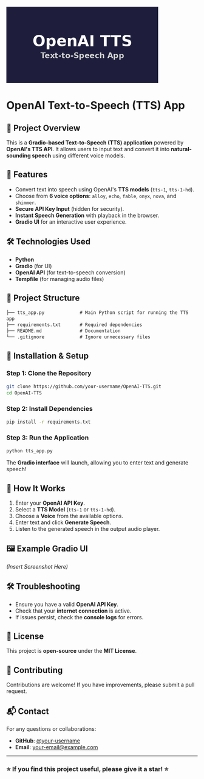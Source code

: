 ![Project Logo](assets/openai-tts-logo.png)

# OpenAI Text-to-Speech (TTS) App

## 📌 Project Overview
This is a **Gradio-based Text-to-Speech (TTS) application** powered by **OpenAI's TTS API**. It allows users to input text and convert it into **natural-sounding speech** using different voice models.

## 🚀 Features
- Convert text into speech using OpenAI's **TTS models** (`tts-1`, `tts-1-hd`).
- Choose from **6 voice options**: `alloy`, `echo`, `fable`, `onyx`, `nova`, and `shimmer`.
- **Secure API Key Input** (hidden for security).
- **Instant Speech Generation** with playback in the browser.
- **Gradio UI** for an interactive user experience.

## 🛠️ Technologies Used
- **Python**
- **Gradio** (for UI)
- **OpenAI API** (for text-to-speech conversion)
- **Tempfile** (for managing audio files)

## 📂 Project Structure
```
├── tts_app.py             # Main Python script for running the TTS app
├── requirements.txt       # Required dependencies
├── README.md              # Documentation
└── .gitignore             # Ignore unnecessary files
```

## 🔧 Installation & Setup
### Step 1: Clone the Repository
```bash
git clone https://github.com/your-username/OpenAI-TTS.git
cd OpenAI-TTS
```

### Step 2: Install Dependencies
```bash
pip install -r requirements.txt
```

### Step 3: Run the Application
```bash
python tts_app.py
```

The **Gradio interface** will launch, allowing you to enter text and generate speech!

## 🎤 How It Works
1. Enter your **OpenAI API Key**.
2. Select a **TTS Model** (`tts-1` or `tts-1-hd`).
3. Choose a **Voice** from the available options.
4. Enter text and click **Generate Speech**.
5. Listen to the generated speech in the output audio player.

## 🖼️ Example Gradio UI
*(Insert Screenshot Here)*

## 🛠️ Troubleshooting
- Ensure you have a valid **OpenAI API Key**.
- Check that your **internet connection** is active.
- If issues persist, check the **console logs** for errors.

## 📜 License
This project is **open-source** under the **MIT License**.

## 🤝 Contributing
Contributions are welcome! If you have improvements, please submit a pull request.

## 📬 Contact
For any questions or collaborations:
- **GitHub**: [@your-username](https://github.com/your-username)
- **Email**: your-email@example.com

---
### ⭐ If you find this project useful, please give it a star! ⭐


